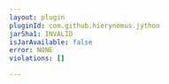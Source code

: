 ```yaml
---
layout: plugin
pluginId: com.github.hierynomus.jython
jarSha1: INVALID
isJarAvailable: false
error: NONE
violations: []

---
```

